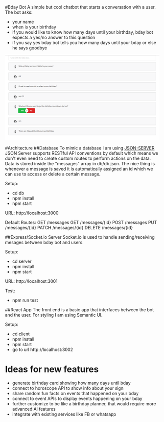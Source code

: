 #Bday Bot
A simple but cool chatbot that starts a conversation with a user. The bot asks:
- your name
- when is your birthday
- if you would like to know how many days until your birthday, bday bot expects a yes/no answer to this question
- if you say yes bday bot tells you how many days until your bday or else he says goodbye

![layout examples](snapshot.png)  


#Architecture 
##Database 
To mimic a database I am using [JSON-SERVER](https://github.com/typicode/json-server#database)
JSON Server supports RESTful API conventions by default which means we don't even need to create custom routes to perform actions on the data. Data is stored inside the "messages" array in db/db.json. The nice thing is whenever a message is saved it is automatically assigned an id which we can use to access or delete a certain message. 

Setup: 
- cd db
- npm install
- npm start

URL:
http://localhost:3000

Default Routes: 
GET    /messages
GET    /messages/{id}
POST   /messages
PUT    /messages/{id}
PATCH  /messages/{id}
DELETE /messages/{id} 


##Express/Socket.io Server
Socket.io is used to handle sending/receiving mesages between bday bot and users.  

Setup: 
- cd server
- npm install
- npm start

URL:
http://localhost:3001

Test:
- npm run test 



##React App
The front end is a basic app that interfaces between the bot and the user. For styling I am using Semantic UI. 

Setup: 
- cd client
- npm install
- npm start
- go to url http://localhost:3002



# Ideas for new features
- generate birthday card showing how many days until bday
- connect to horoscope API to show info about your sign
- share random fun facts on events that happened on your bday
- connect to event APIs to display events happening on your bday
- further customize to be like a birthday planner, that would require more advanced AI features
- integrate with existing services like FB or whatsapp 